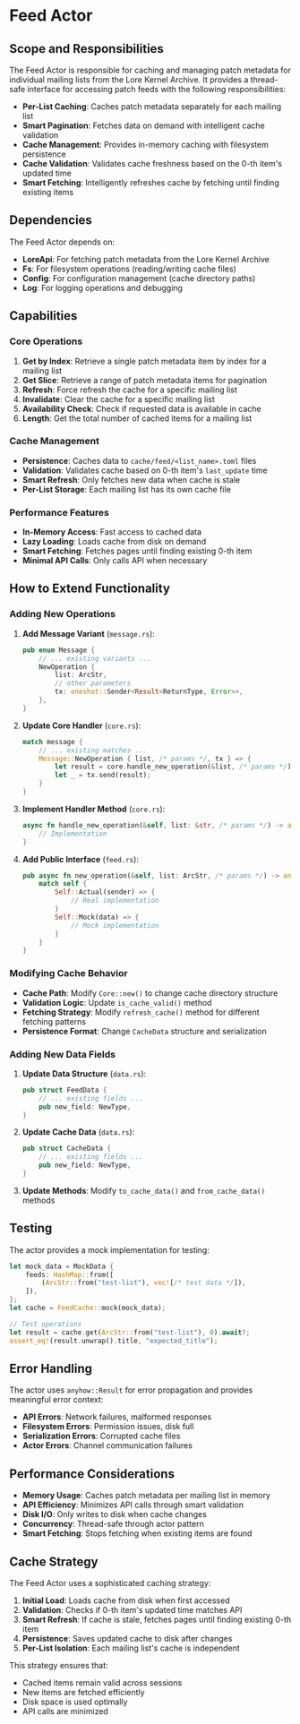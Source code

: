 # Feed Actor

## Scope and Responsibilities

The Feed Actor is responsible for caching and managing patch metadata for individual mailing lists from the Lore Kernel Archive. It provides a thread-safe interface for accessing patch feeds with the following responsibilities:

- **Per-List Caching**: Caches patch metadata separately for each mailing list
- **Smart Pagination**: Fetches data on demand with intelligent cache validation
- **Cache Management**: Provides in-memory caching with filesystem persistence
- **Cache Validation**: Validates cache freshness based on the 0-th item's updated time
- **Smart Fetching**: Intelligently refreshes cache by fetching until finding existing items

## Dependencies

The Feed Actor depends on:

- **LoreApi**: For fetching patch metadata from the Lore Kernel Archive
- **Fs**: For filesystem operations (reading/writing cache files)
- **Config**: For configuration management (cache directory paths)
- **Log**: For logging operations and debugging

## Capabilities

### Core Operations

1. **Get by Index**: Retrieve a single patch metadata item by index for a mailing list
2. **Get Slice**: Retrieve a range of patch metadata items for pagination
3. **Refresh**: Force refresh the cache for a specific mailing list
4. **Invalidate**: Clear the cache for a specific mailing list
5. **Availability Check**: Check if requested data is available in cache
6. **Length**: Get the total number of cached items for a mailing list

### Cache Management

- **Persistence**: Caches data to `cache/feed/<list_name>.toml` files
- **Validation**: Validates cache based on 0-th item's `last_update` time
- **Smart Refresh**: Only fetches new data when cache is stale
- **Per-List Storage**: Each mailing list has its own cache file

### Performance Features

- **In-Memory Access**: Fast access to cached data
- **Lazy Loading**: Loads cache from disk on demand
- **Smart Fetching**: Fetches pages until finding existing 0-th item
- **Minimal API Calls**: Only calls API when necessary

## How to Extend Functionality

### Adding New Operations

1. **Add Message Variant** (`message.rs`):
   ```rust
   pub enum Message {
       // ... existing variants ...
       NewOperation {
           list: ArcStr,
           // other parameters
           tx: oneshot::Sender<Result<ReturnType, Error>>,
       },
   }
   ```

2. **Update Core Handler** (`core.rs`):
   ```rust
   match message {
       // ... existing matches ...
       Message::NewOperation { list, /* params */, tx } => {
           let result = core.handle_new_operation(&list, /* params */).await;
           let _ = tx.send(result);
       }
   }
   ```

3. **Implement Handler Method** (`core.rs`):
   ```rust
   async fn handle_new_operation(&self, list: &str, /* params */) -> anyhow::Result<ReturnType> {
       // Implementation
   }
   ```

4. **Add Public Interface** (`feed.rs`):
   ```rust
   pub async fn new_operation(&self, list: ArcStr, /* params */) -> anyhow::Result<ReturnType> {
       match self {
           Self::Actual(sender) => {
               // Real implementation
           }
           Self::Mock(data) => {
               // Mock implementation
           }
       }
   }
   ```

### Modifying Cache Behavior

- **Cache Path**: Modify `Core::new()` to change cache directory structure
- **Validation Logic**: Update `is_cache_valid()` method
- **Fetching Strategy**: Modify `refresh_cache()` method for different fetching patterns
- **Persistence Format**: Change `CacheData` structure and serialization

### Adding New Data Fields

1. **Update Data Structure** (`data.rs`):
   ```rust
   pub struct FeedData {
       // ... existing fields ...
       pub new_field: NewType,
   }
   ```

2. **Update Cache Data** (`data.rs`):
   ```rust
   pub struct CacheData {
       // ... existing fields ...
       pub new_field: NewType,
   }
   ```

3. **Update Methods**: Modify `to_cache_data()` and `from_cache_data()` methods

## Testing

The actor provides a mock implementation for testing:

```rust
let mock_data = MockData {
    feeds: HashMap::from([
        (ArcStr::from("test-list"), vec![/* test data */]),
    ]),
};
let cache = FeedCache::mock(mock_data);

// Test operations
let result = cache.get(ArcStr::from("test-list"), 0).await?;
assert_eq!(result.unwrap().title, "expected_title");
```

## Error Handling

The actor uses `anyhow::Result` for error propagation and provides meaningful error context:

- **API Errors**: Network failures, malformed responses
- **Filesystem Errors**: Permission issues, disk full
- **Serialization Errors**: Corrupted cache files
- **Actor Errors**: Channel communication failures

## Performance Considerations

- **Memory Usage**: Caches patch metadata per mailing list in memory
- **API Efficiency**: Minimizes API calls through smart validation
- **Disk I/O**: Only writes to disk when cache changes
- **Concurrency**: Thread-safe through actor pattern
- **Smart Fetching**: Stops fetching when existing items are found

## Cache Strategy

The Feed Actor uses a sophisticated caching strategy:

1. **Initial Load**: Loads cache from disk when first accessed
2. **Validation**: Checks if 0-th item's updated time matches API
3. **Smart Refresh**: If cache is stale, fetches pages until finding existing 0-th item
4. **Persistence**: Saves updated cache to disk after changes
5. **Per-List Isolation**: Each mailing list's cache is independent

This strategy ensures that:
- Cached items remain valid across sessions
- New items are fetched efficiently
- Disk space is used optimally
- API calls are minimized
